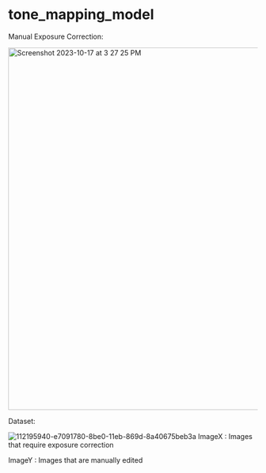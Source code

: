 # tone_mapping_model

Manual Exposure Correction:

<img width="733" alt="Screenshot 2023-10-17 at 3 27 25 PM" src="https://github.com/jasonshin1127/exposure-correcting-model/assets/101506840/22372644-91c7-43db-9cd0-78a9a3ac2943">

Dataset:

![112195940-e7091780-8be0-11eb-869d-8a40675beb3a](https://github.com/jasonshin1127/exposure-correcting-model/assets/101506840/ac5b22b8-363b-46f5-96b4-0225dc35d335)
ImageX : Images that require exposure correction

ImageY : Images that are manually edited
